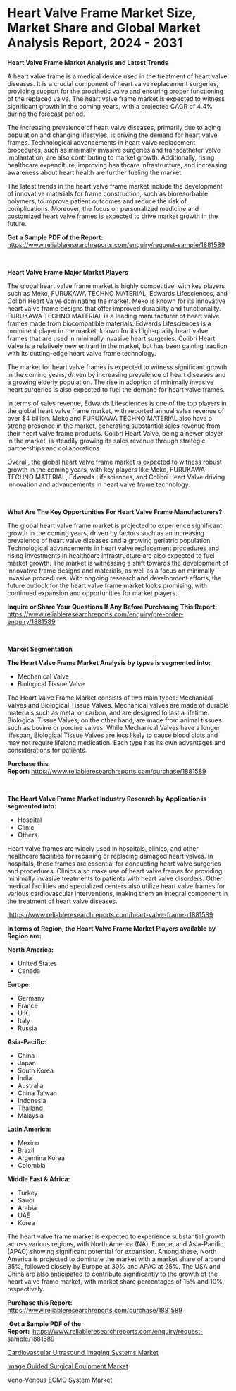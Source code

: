 <p><h1>Heart Valve Frame Market Size, Market Share and Global Market Analysis Report, 2024 - 2031</h1></p><p><strong>Heart Valve Frame Market Analysis and Latest Trends</strong></p>
<p><p>A heart valve frame is a medical device used in the treatment of heart valve diseases. It is a crucial component of heart valve replacement surgeries, providing support for the prosthetic valve and ensuring proper functioning of the replaced valve. The heart valve frame market is expected to witness significant growth in the coming years, with a projected CAGR of 4.4% during the forecast period.</p><p>The increasing prevalence of heart valve diseases, primarily due to aging population and changing lifestyles, is driving the demand for heart valve frames. Technological advancements in heart valve replacement procedures, such as minimally invasive surgeries and transcatheter valve implantation, are also contributing to market growth. Additionally, rising healthcare expenditure, improving healthcare infrastructure, and increasing awareness about heart health are further fueling the market.</p><p>The latest trends in the heart valve frame market include the development of innovative materials for frame construction, such as bioresorbable polymers, to improve patient outcomes and reduce the risk of complications. Moreover, the focus on personalized medicine and customized heart valve frames is expected to drive market growth in the future.</p></p>
<p><strong>Get a Sample PDF of the Report:&nbsp;</strong> <a href="https://www.reliableresearchreports.com/enquiry/request-sample/1881589">https://www.reliableresearchreports.com/enquiry/request-sample/1881589</a></p>
<p>&nbsp;</p>
<p><strong>Heart Valve Frame Major Market Players</strong></p>
<p><p>The global heart valve frame market is highly competitive, with key players such as Meko, FURUKAWA TECHNO MATERIAL, Edwards Lifesciences, and Colibri Heart Valve dominating the market. Meko is known for its innovative heart valve frame designs that offer improved durability and functionality. FURUKAWA TECHNO MATERIAL is a leading manufacturer of heart valve frames made from biocompatible materials. Edwards Lifesciences is a prominent player in the market, known for its high-quality heart valve frames that are used in minimally invasive heart surgeries. Colibri Heart Valve is a relatively new entrant in the market, but has been gaining traction with its cutting-edge heart valve frame technology.</p><p>The market for heart valve frames is expected to witness significant growth in the coming years, driven by increasing prevalence of heart diseases and a growing elderly population. The rise in adoption of minimally invasive heart surgeries is also expected to fuel the demand for heart valve frames.</p><p>In terms of sales revenue, Edwards Lifesciences is one of the top players in the global heart valve frame market, with reported annual sales revenue of over $4 billion. Meko and FURUKAWA TECHNO MATERIAL also have a strong presence in the market, generating substantial sales revenue from their heart valve frame products. Colibri Heart Valve, being a newer player in the market, is steadily growing its sales revenue through strategic partnerships and collaborations.</p><p>Overall, the global heart valve frame market is expected to witness robust growth in the coming years, with key players like Meko, FURUKAWA TECHNO MATERIAL, Edwards Lifesciences, and Colibri Heart Valve driving innovation and advancements in heart valve frame technology.</p></p>
<p>&nbsp;</p>
<p><strong>What Are The Key Opportunities For Heart Valve Frame Manufacturers?</strong></p>
<p><p>The global heart valve frame market is projected to experience significant growth in the coming years, driven by factors such as an increasing prevalence of heart valve diseases and a growing geriatric population. Technological advancements in heart valve replacement procedures and rising investments in healthcare infrastructure are also expected to fuel market growth. The market is witnessing a shift towards the development of innovative frame designs and materials, as well as a focus on minimally invasive procedures. With ongoing research and development efforts, the future outlook for the heart valve frame market looks promising, with continued expansion and opportunities for market players.</p></p>
<p><strong>Inquire or Share Your Questions If Any Before Purchasing This Report:</strong> <a href="https://www.reliableresearchreports.com/enquiry/pre-order-enquiry/1881589">https://www.reliableresearchreports.com/enquiry/pre-order-enquiry/1881589</a></p>
<p>&nbsp;</p>
<p><strong>Market Segmentation</strong></p>
<p><strong>The Heart Valve Frame Market Analysis by types is segmented into:</strong></p>
<p><ul><li>Mechanical Valve</li><li>Biological Tissue Valve</li></ul></p>
<p><p>The Heart Valve Frame Market consists of two main types: Mechanical Valves and Biological Tissue Valves. Mechanical valves are made of durable materials such as metal or carbon, and are designed to last a lifetime. Biological Tissue Valves, on the other hand, are made from animal tissues such as bovine or porcine valves. While Mechanical Valves have a longer lifespan, Biological Tissue Valves are less likely to cause blood clots and may not require lifelong medication. Each type has its own advantages and considerations for patients.</p></p>
<p><strong>Purchase this Report:&nbsp;</strong><a href="https://www.reliableresearchreports.com/purchase/1881589">https://www.reliableresearchreports.com/purchase/1881589</a></p>
<p>&nbsp;</p>
<p><strong>The Heart Valve Frame Market Industry Research by Application is segmented into:</strong></p>
<p><ul><li>Hospital</li><li>Clinic</li><li>Others</li></ul></p>
<p><p>Heart valve frames are widely used in hospitals, clinics, and other healthcare facilities for repairing or replacing damaged heart valves. In hospitals, these frames are essential for conducting heart valve surgeries and procedures. Clinics also make use of heart valve frames for providing minimally invasive treatments to patients with heart valve disorders. Other medical facilities and specialized centers also utilize heart valve frames for various cardiovascular interventions, making them an integral component in the treatment of heart valve diseases.</p></p>
<p><a href="https://www.reliableresearchreports.com/heart-valve-frame-r1881589">&nbsp;https://www.reliableresearchreports.com/heart-valve-frame-r1881589</a></p>
<p><strong>In terms of Region, the Heart Valve Frame Market Players available by Region are:</strong></p>
<p>
    <p> <strong> North America: </strong>
        <ul>
            <li>United States</li>
            <li>Canada</li>
        </ul>
        </p> 
    <p> <strong> Europe: </strong>
        <ul>
            <li>Germany</li>
            <li>France</li>
            <li>U.K.</li>
            <li>Italy</li>
            <li>Russia</li>
        </ul>
        </p> 
    <p> <strong> Asia-Pacific: </strong>
        <ul>
            <li>China</li>
            <li>Japan</li>
            <li>South Korea</li>
            <li>India</li>
            <li>Australia</li>
            <li>China Taiwan</li>
            <li>Indonesia</li>
            <li>Thailand</li>
            <li>Malaysia</li>
        </ul>
        </p> 
    <p> <strong> Latin America: </strong>
        <ul>
            <li>Mexico</li>
            <li>Brazil</li>
            <li>Argentina Korea</li>
            <li>Colombia</li>
        </ul>
        </p> 
    <p> <strong> Middle East & Africa: </strong>
        <ul>
            <li>Turkey</li>
            <li>Saudi</li>
            <li>Arabia</li>
            <li>UAE</li>
            <li>Korea</li>
        </ul>
    </p>
    </p>
<p><p>The heart valve frame market is expected to experience substantial growth across various regions, with North America (NA), Europe, and Asia-Pacific (APAC) showing significant potential for expansion. Among these, North America is projected to dominate the market with a market share of around 35%, followed closely by Europe at 30% and APAC at 25%. The USA and China are also anticipated to contribute significantly to the growth of the heart valve frame market, with market share percentages of 15% and 10%, respectively.</p></p>
<p><strong>Purchase this Report: </strong><a href="https://www.reliableresearchreports.com/purchase/1881589">https://www.reliableresearchreports.com/purchase/1881589</a></p>
<p>&nbsp;<strong>Get a Sample PDF of the Report:&nbsp;&nbsp;</strong><a href="https://www.reliableresearchreports.com/enquiry/request-sample/1881589">https://www.reliableresearchreports.com/enquiry/request-sample/1881589</a></p>
<p><strong></strong></p>
<p><p><a href="https://github.com/AKSHATREPORTPRIME/Market-Research-Report-List-5/blob/main/cardiovascular-ultrasound-imaging-systems-market.md">Cardiovascular Ultrasound Imaging Systems Market</a></p><p><a href="https://github.com/indrystar/Market-Research-Report-List-4/blob/main/image-guided-surgical-equipment-market.md">Image Guided Surgical Equipment Market</a></p><p><a href="https://github.com/josesg55/Market-Research-Report-List-4/blob/main/veno-venous-ecmo-system-market.md">Veno-Venous ECMO System Market</a></p></p>
